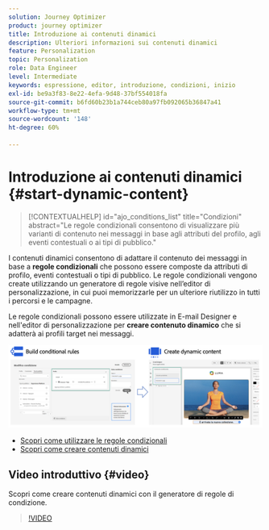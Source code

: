 ```yaml
---
solution: Journey Optimizer
product: journey optimizer
title: Introduzione ai contenuti dinamici
description: Ulteriori informazioni sui contenuti dinamici
feature: Personalization
topic: Personalization
role: Data Engineer
level: Intermediate
keywords: espressione, editor, introduzione, condizioni, inizio
exl-id: be9a3f83-8e22-4efa-9d48-37bf554018fa
source-git-commit: b6fd60b23b1a744ceb80a97fb092065b36847a41
workflow-type: tm+mt
source-wordcount: '148'
ht-degree: 60%

---
```


# Introduzione ai contenuti dinamici {#start-dynamic-content}

>[!CONTEXTUALHELP]
>id="ajo_conditions_list"
>title="Condizioni"
>abstract="Le regole condizionali consentono di visualizzare più varianti di contenuto nei messaggi in base agli attributi del profilo, agli eventi contestuali o ai tipi di pubblico."

I contenuti dinamici consentono di adattare il contenuto dei messaggi in base a **regole condizionali** che possono essere composte da attributi di profilo, eventi contestuali o tipi di pubblico. Le regole condizionali vengono create utilizzando un generatore di regole visive nell’editor di personalizzazione, in cui puoi memorizzarle per un ulteriore riutilizzo in tutti i percorsi e le campagne.

Le regole condizionali possono essere utilizzate in E-mail Designer e nell&#39;editor di personalizzazione per **creare contenuto dinamico** che si adatterà ai profili target nei messaggi.

![](assets/conditions-overview.png)

* [Scopri come utilizzare le regole condizionali](create-conditions.md)
* [Scopri come creare contenuti dinamici](dynamic-content.md)

## Video introduttivo {#video}

Scopri come creare contenuti dinamici con il generatore di regole di condizione.

>[!VIDEO](https://video.tv.adobe.com/v/3409815?quality=12)
